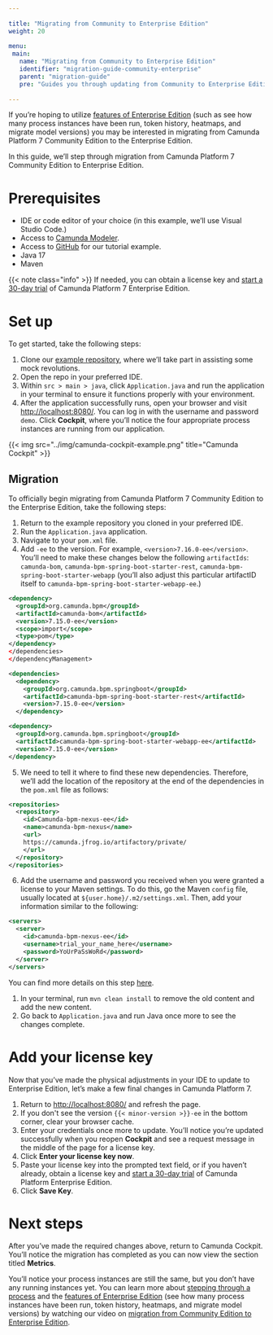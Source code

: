 ```yaml
---
 
title: "Migrating from Community to Enterprise Edition"
weight: 20
 
menu:
 main:
   name: "Migrating from Community to Enterprise Edition"
   identifier: "migration-guide-community-enterprise"
   parent: "migration-guide"
   pre: "Guides you through updating from Community to Enterprise Edition."
 
---
```


If you’re hoping to utilize [features of Enterprise Edition](https://camunda.com/enterprise/) (such as see how many process instances have been run, token history, heatmaps, and migrate model versions) you may be interested in migrating from Camunda Platform 7 Community Edition to the Enterprise Edition.

In this guide, we’ll step through migration from Camunda Platform 7 Community Edition to Enterprise Edition.

# Prerequisites

- IDE or code editor of your choice (in this example, we’ll use Visual Studio Code.)
- Access to [Camunda Modeler](https://camunda.com/download/modeler/).
- Access to [GitHub](https://github.com/camunda-community-hub/Camunda-7-Spring-Boot-Tutorial-Lafayette) for our tutorial example.
- Java 17
- Maven

{{< note class="info" >}}
If needed, you can obtain a license key and [start a 30-day trial](https://camunda.com/download/enterprise/) of Camunda Platform 7 Enterprise Edition.


# Set up

To get started, take the following steps:

1. Clone our [example repository](https://github.com/camunda-community-hub/Camunda-7-Spring-Boot-Tutorial-Lafayette), where we’ll take part in assisting some mock revolutions.
2. Open the repo in your preferred IDE.
3. Within `src > main > java`, click `Application.java` and run the application in your terminal to ensure it functions properly with your environment.
4. After the application successfully runs, open your browser and visit [http://localhost:8080/](http://localhost:8080/). You can log in with the username and password `demo`.
Click **Cockpit**, where you’ll notice the four appropriate process instances are running from our application.

{{< img src="../img/camunda-cockpit-example.png" title="Camunda Cockpit" >}}

## Migration

To officially begin migrating from Camunda Platform 7 Community Edition to the Enterprise Edition, take the following steps:

1. Return to the example repository you cloned in your preferred IDE.
2. Run the `Application.java` application.
3. Navigate to your `pom.xml` file.
4. Add `-ee` to the version. For example, `<version>7.16.0-ee</version>`. You’ll need to make these changes below the following `artifactIds`: `camunda-bom`, `camunda-bpm-spring-boot-starter-rest`, `camunda-bpm-spring-boot-starter-webapp` (you’ll also adjust this particular artifactID itself to `camunda-bpm-spring-boot-starter-webapp-ee`.)
```xml
<dependency>
  <groupId>org.camunda.bpm</groupId>
  <artifactId>camunda-bom</artifactId>
  <version>7.15.0-ee</version>
  <scope>import</scope>
  <type>pom</type>
</dependency>
</dependencies>
</dependencyManagement>

<dependencies>
  <dependency>
    <groupId>org.camunda.bpm.springboot</groupId>
    <artifactId>camunda-bpm-spring-boot-starter-rest</artifactId>
    <version>7.15.0-ee</version>
  </dependency>

<dependency>
  <groupId>org.camunda.bpm.springboot</groupId>
  <artifactId>camunda-bpm-spring-boot-starter-webapp-ee</artifactId>
  <version>7.15.0-ee</version>
</dependency>
```
5. We need to tell it where to find these new dependencies. Therefore, we’ll add the location of the repository at the end of the dependencies in the `pom.xml` file as follows:
```xml
<repositories>
  <repository>
    <id>Camunda-bpm-nexus-ee</id>
    <name>camunda-bpm-nexus</name>
    <url>
    https://camunda.jfrog.io/artifactory/private/
    </url>
  </repository>
</repositories>
```
6. Add the username and password you received when you were granted a license to your Maven settings. To do this, go the Maven `config` file, usually located at `${user.home}/.m2/settings.xml`. Then, add your information similar to the following:
```xml
<servers>
  <server>
    <id>camunda-bpm-nexus-ee</id>
    <username>trial_your_name_here</username>
    <password>YoUrPaSsWoRd</password>
  </server>
</servers>
```
You can find more details on this step [here](https://maven.apache.org/settings.html).
1. In your terminal, run `mvn clean install` to remove the old content and add the new content.
2. Go back to `Application.java` and run Java once more to see the changes complete.

# Add your license key

Now that you’ve made the physical adjustments in your IDE to update to Enterprise Edition, let’s make a few final changes in Camunda Platform 7.

1. Return to [http://localhost:8080/](http://localhost:8080/) and refresh the page.
2. If you don't see the version `{{< minor-version >}}-ee` in the bottom corner, clear your browser cache.
3. Enter your credentials once more to update. You’ll notice you’re updated successfully when you reopen **Cockpit** and see a request message in the middle of the page for a license key.
4. Click **Enter your license key now**.
5. Paste your license key into the prompted text field, or if you haven’t already, obtain a license key and [start a 30-day trial](https://camunda.com/download/enterprise/) of Camunda Platform Enterprise Edition.
6. Click **Save Key**.

# Next steps

After you’ve made the required changes above, return to Camunda Cockpit. You’ll notice the migration has completed as you can now view the section titled **Metrics**.

You’ll notice your process instances are still the same, but you don’t have any running instances yet. You can learn more about [stepping through a process](https://youtu.be/8RXUdbGQaEo?t=757) and the [features of Enterprise Edition](https://youtu.be/8RXUdbGQaEo?t=918) (see how many process instances have been run, token history, heatmaps, and migrate model versions) by watching our video on [migration from Community Edition to Enterprise Edition](https://www.youtube.com/watch?v=8RXUdbGQaEo&list=PPSV).
